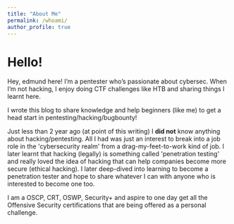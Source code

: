 ```yaml
---
title: "About Me"
permalink: /whoami/
author_profile: true
---
```


# Hello! 

Hey, edmund here! I’m a pentester who’s passionate about cybersec. When I’m not hacking, I enjoy doing CTF challenges like HTB and sharing things I learnt here.

I wrote this blog to share knowledge and help beginners (like me) to get a head start in pentesting/hacking/bugbounty! 

Just less than 2 year ago (at point of this writing) I __did not__ know anything about hacking/pentesting. All I had was just an interest to break into a job role in the 'cybersecurity realm' from a drag-my-feet-to-work kind of job. I later learnt that hacking (legally) is something called 'penetration testing' and really loved the idea of hacking that can help companies become more secure (ethical hacking). I later deep-dived into learning to become a penetration tester and hope to share whatever I can with anyone who is interested to become one too. 

I am a OSCP, CRT, OSWP, Security+ and aspire to one day get all the Offensive Security certifications that are being offered as a personal challenge.

 
